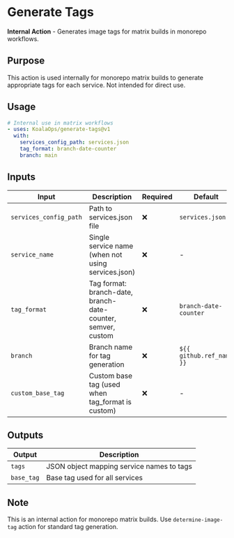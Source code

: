 # Generate Tags

**Internal Action** - Generates image tags for matrix builds in monorepo workflows.

## Purpose

This action is used internally for monorepo matrix builds to generate appropriate tags for each service. Not intended for direct use.

## Usage

```yaml
# Internal use in matrix workflows
- uses: KoalaOps/generate-tags@v1
  with:
    services_config_path: services.json
    tag_format: branch-date-counter
    branch: main
```

## Inputs

| Input | Description | Required | Default |
|-------|-------------|----------|---------|
| `services_config_path` | Path to services.json file | ❌ | `services.json` |
| `service_name` | Single service name (when not using services.json) | ❌ | - |
| `tag_format` | Tag format: branch-date, branch-date-counter, semver, custom | ❌ | `branch-date-counter` |
| `branch` | Branch name for tag generation | ❌ | `${{ github.ref_name }}` |
| `custom_base_tag` | Custom base tag (used when tag_format is custom) | ❌ | - |

## Outputs

| Output | Description |
|--------|-------------|
| `tags` | JSON object mapping service names to tags |
| `base_tag` | Base tag used for all services |

## Note

This is an internal action for monorepo matrix builds. Use `determine-image-tag` action for standard tag generation.